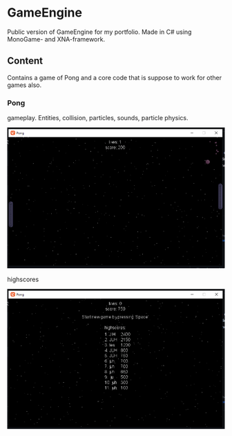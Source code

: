 # GameEngine
Public version of GameEngine for my portfolio. Made in C# using MonoGame- and XNA-framework.

## Content
Contains a game of Pong and a core code that is suppose to work for other games also.

### Pong

gameplay. Entities, collision, particles, sounds, particle physics.

![screenshot of pong game with gameplay shown](https://github.com/Crare/GameEnginePublic/blob/main/screenshots/screenshot_pong2.PNG)

highscores

![screenshot of pong game with highscores shown](https://github.com/Crare/GameEnginePublic/blob/main/screenshots/screenshot_pong1.PNG)

